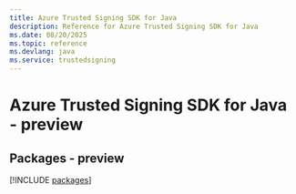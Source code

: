 ```yaml
---
title: Azure Trusted Signing SDK for Java
description: Reference for Azure Trusted Signing SDK for Java
ms.date: 08/20/2025
ms.topic: reference
ms.devlang: java
ms.service: trustedsigning
---
```

# Azure Trusted Signing SDK for Java - preview
## Packages - preview
[!INCLUDE [packages](trusted-signing-index.md)]